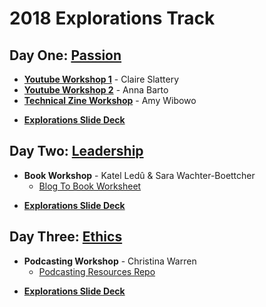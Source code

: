 # 2018 Explorations Track

## Day One: [Passion](http://www.writespeakcode.com/2018/schedule.html#Wed--2--explorations)

-  **[Youtube Workshop 1](https://github.com/WriteSpeakCode/wsc-resources/blob/master/conference/2018-conference/slides/Write-Speak-Code%208.1.18_YouTube_CSFINAL.pdf)** - Claire Slattery
-  **[Youtube Workshop 2](https://github.com/WriteSpeakCode/wsc-resources/blob/master/conference/2018-conference/slides/Write-Speak-Code-Conference-YouTube-Best-Practices-2018.pdf)** - Anna Barto
- **[Technical Zine Workshop](https://github.com/WriteSpeakCode/wsc-resources/blob/master/conference/2018-conference/slides/Amy%20Wibowo%20-%20slides%20-%20Technical%20Zine%20Tiny_inside.pdf)** - Amy Wibowo

*  **[Explorations Slide Deck](https://github.com/WriteSpeakCode/wsc-resources/blob/master/conference/2018-conference/slides/1%20-%20Wed%20-%202018%20Conference%20Explorations%20Track.pdf)**



## Day Two: [Leadership](http://www.writespeakcode.com/2018/schedule.html#Thu--2--explorations)

*  **Book Workshop** - Katel Ledû & Sara Wachter-Boettcher
      * [Blog To Book Worksheet](https://github.com/WriteSpeakCode/wsc-resources/blob/master/conference/2018-conference/slides/Blog-to-Book_Worksheets.pdf)
-  **[Explorations Slide Deck](https://github.com/WriteSpeakCode/wsc-resources/blob/master/conference/2018-conference/slides/2%20-%20Thurs%20-%202018%20Conference%20Explorations%20Track.pdf)**



## Day Three: [Ethics](http://www.writespeakcode.com/2018/schedule.html#Fri--3--explorations)

* **Podcasting Workshop** - Christina Warren
    * [Podcasting Resources Repo](https://github.com/filmgirl/podcasting-resources)

-  **[Explorations Slide Deck](https://github.com/WriteSpeakCode/wsc-resources/blob/master/conference/2018-conference/slides/3%20-%20Fri%20-%202018%20Conference%20Explorations%20Track.pdf)**
